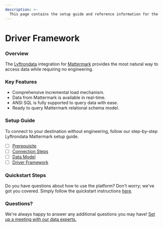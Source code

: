 ```yaml
---
description: >-
  This page contains the setup guide and reference information for the Mattermark source connector.
---
```


# Driver Framework

### Overview

The [Lyftrondata](https://www.lyftrondata.com/) integration for [Mattermark](None) provides the most natural way to access data while requiring no engineering.

### Key Features

* Comprehensive incremental load mechanism.
* Data from Mattermark is available in real-time.&#x20;
* ANSI SQL is fully supported to query data with ease.
* Ready to query Mattermark relational schema model.

### Setup Guide

To connect to your destination without engineering, follow our step-by-step Lyftrondata Mattermark setup guide.

* [ ] [Prerequisite](../prerequisite.md)
* [ ] [Connection Steps](../connection-steps.md)
* [ ] [Data Model](../data-model/erd.md)
* [ ] [Driver Framework](../driver-framework/)

### Quickstart Steps

Do you have questions about how to use the platform? Don't worry; we've got you covered. Simply follow the quickstart instructions [here](../driver-framework/README.md).

### Questions? <a href="#questions" id="questions"></a>

We're always happy to answer any additional questions you may have! [Set up a meeting with our data experts.](https://www.lyftrondata.com/book-a-meeting/)


